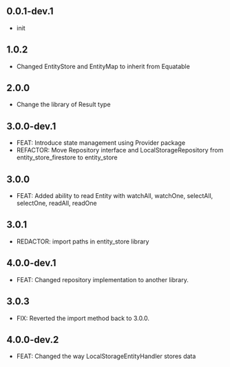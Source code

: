 ## 0.0.1-dev.1

* init

## 1.0.2

* Changed EntityStore and EntityMap to inherit from Equatable

## 2.0.0

* Change the library of Result type

## 3.0.0-dev.1

* FEAT: Introduce state management using Provider package
* REFACTOR: Move Repository interface and LocalStorageRepository from entity_store_firestore to entity_store

## 3.0.0

* FEAT: Added ability to read Entity with watchAll, watchOne, selectAll, selectOne, readAll, readOne

## 3.0.1
* REDACTOR: import paths in entity_store library


## 4.0.0-dev.1
* FEAT: Changed repository implementation to another library.

## 3.0.3
* FIX: Reverted the import method back to 3.0.0.

## 4.0.0-dev.2
* FEAT:  Changed the way LocalStorageEntityHandler stores data 